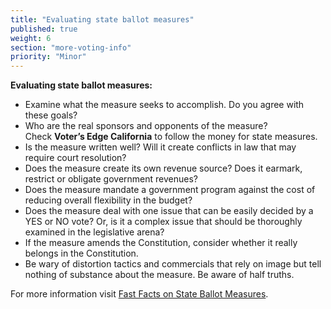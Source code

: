 ```yaml
---
title: "Evaluating state ballot measures"
published: true
weight: 6
section: "more-voting-info"
priority: "Minor"
---
```


**Evaluating state ballot measures:**  
- Examine what the measure seeks to accomplish. Do you agree with these goals?  
- Who are the real sponsors and opponents of the measure?  
	Check **Voter’s Edge California** to follow the money for state measures.  
- Is the measure written well? Will it create conflicts in law that may require court resolution?  
- Does the measure create its own revenue source? Does it earmark, restrict or obligate government revenues?  
- Does the measure mandate a government program against the cost of reducing overall flexibility in the budget?  
- Does the measure deal with one issue that can be easily decided by a YES or NO vote? Or, is it a complex issue that should be thoroughly examined in the legislative arena?  
- If the measure amends the Constitution, consider whether it really belongs in the Constitution.  
- Be wary of distortion tactics and commercials that rely on image but tell nothing of substance about the measure. Be aware of half truths.  

For more information visit [Fast Facts on State Ballot Measures](http://www.easyvoterguide.org/wp-content/uploads/2010/09/2020-Fast-Facts-BallotMeasures-EN.pdf).
